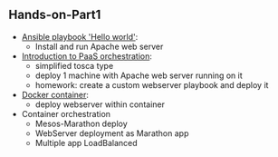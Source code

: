 ## Hands-on-Part1

- [Ansible playbook 'Hello world'](ansible.md):
  - Install and run Apache web server
- [Introduction to PaaS orchestration](orchent.md):
  - simplified tosca type
  - deploy 1 machine with Apache web server running on it
  - homework: create a custom webserver playbook and deploy it
- [Docker container](docker.md):
  - deploy webserver within container
- Container orchestration
  - Mesos-Marathon deploy
  - WebServer deployment as Marathon app
  - Multiple app LoadBalanced
